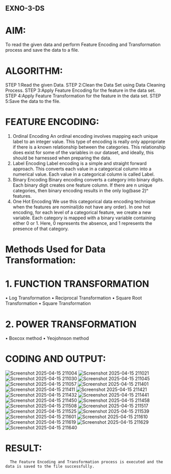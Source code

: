 ## EXNO-3-DS

# AIM:
To read the given data and perform Feature Encoding and Transformation process and save the data to a file.

# ALGORITHM:
STEP 1:Read the given Data.
STEP 2:Clean the Data Set using Data Cleaning Process.
STEP 3:Apply Feature Encoding for the feature in the data set.
STEP 4:Apply Feature Transformation for the feature in the data set.
STEP 5:Save the data to the file.

# FEATURE ENCODING:
1. Ordinal Encoding
An ordinal encoding involves mapping each unique label to an integer value. This type of encoding is really only appropriate if there is a known relationship between the categories. This relationship does exist for some of the variables in our dataset, and ideally, this should be harnessed when preparing the data.
2. Label Encoding
Label encoding is a simple and straight forward approach. This converts each value in a categorical column into a numerical value. Each value in a categorical column is called Label.
3. Binary Encoding
Binary encoding converts a category into binary digits. Each binary digit creates one feature column. If there are n unique categories, then binary encoding results in the only log(base 2)ⁿ features.
4. One Hot Encoding
We use this categorical data encoding technique when the features are nominal(do not have any order). In one hot encoding, for each level of a categorical feature, we create a new variable. Each category is mapped with a binary variable containing either 0 or 1. Here, 0 represents the absence, and 1 represents the presence of that category.

# Methods Used for Data Transformation:
  # 1. FUNCTION TRANSFORMATION
• Log Transformation
• Reciprocal Transformation
• Square Root Transformation
• Square Transformation
  # 2. POWER TRANSFORMATION
• Boxcox method
• Yeojohnson method

# CODING AND OUTPUT:
![Screenshot 2025-04-15 211004](https://github.com/user-attachments/assets/1c038dfb-8dbd-42cc-b082-f8b66c674d9c)
![Screenshot 2025-04-15 211021](https://github.com/user-attachments/assets/c91472d5-52b2-4ff4-b52d-540ec12c317c)
![Screenshot 2025-04-15 211030](https://github.com/user-attachments/assets/9886ff94-e484-4c46-ba4c-10bec98e9cbe)
![Screenshot 2025-04-15 211045](https://github.com/user-attachments/assets/21e40291-edba-4c72-b23d-e745c5a5495f)
![Screenshot 2025-04-15 211057](https://github.com/user-attachments/assets/314356a6-226c-4b5a-9280-b85f3f98139b)
![Screenshot 2025-04-15 211401](https://github.com/user-attachments/assets/46169859-d43d-4205-b6c2-be0c4b0f3163)
![Screenshot 2025-04-15 211411](https://github.com/user-attachments/assets/7ba3566d-eefc-49f9-9b7e-858588a12f58)
![Screenshot 2025-04-15 211421](https://github.com/user-attachments/assets/7a65c719-9a2d-45c9-a7a3-92ac98a4d27b)
![Screenshot 2025-04-15 211432](https://github.com/user-attachments/assets/d86a6860-3b02-4b5e-a2a4-da46c1b146a5)
![Screenshot 2025-04-15 211441](https://github.com/user-attachments/assets/d61c9160-0f57-4e48-8820-0f674e1ed431)
![Screenshot 2025-04-15 211450](https://github.com/user-attachments/assets/5a67dc71-de04-43f4-80c3-c99106ee208b)
![Screenshot 2025-04-15 211458](https://github.com/user-attachments/assets/c4c40e19-b418-49ba-bf57-c66353dc246d)
![Screenshot 2025-04-15 211508](https://github.com/user-attachments/assets/599e08f0-22b7-4ccd-b26a-12d735793948)
![Screenshot 2025-04-15 211517](https://github.com/user-attachments/assets/bbca1e28-fc20-4bfe-9188-a6f720c174d0)
![Screenshot 2025-04-15 211525](https://github.com/user-attachments/assets/764ce12c-5a3d-47fd-8ca8-d3f37b6aecaf)
![Screenshot 2025-04-15 211539](https://github.com/user-attachments/assets/a3cfa3f8-17fe-41b8-90e9-a6b59ca9d876)
![Screenshot 2025-04-15 211601](https://github.com/user-attachments/assets/8058abbe-8432-4761-99c6-94ecdd6f295b)
![Screenshot 2025-04-15 211610](https://github.com/user-attachments/assets/708479b1-ddcf-4d38-9a0e-fd1ac1840259)
![Screenshot 2025-04-15 211619](https://github.com/user-attachments/assets/297f3abd-bf0b-4e6a-acc0-b0eea10103ce)
![Screenshot 2025-04-15 211629](https://github.com/user-attachments/assets/51495129-681a-4f5c-b740-cc85de1f822a)
![Screenshot 2025-04-15 211640](https://github.com/user-attachments/assets/fdadf2f7-c790-40dd-ac0d-4bcaf60ca8b5)




# RESULT:
      The Feature Encoding and Transformation process is executed and the data is saved to the file successfully.

       
